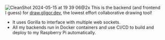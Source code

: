 ![CleanShot 2024-05-15 at 19 39 06@2x](https://github.com/Pammota/gligor-draw/assets/29468045/9bb64af1-8308-48b4-9093-93dc80547a1e)
This is the backend (and frontend I guess) for [draw.gligor.dev](https://draw.gligor.dev), the lowest effort collaborative drawing tool!

- It uses Gorilla to interface with multiple web sockets.
- All my backends run in Docker containers and use CI/CD to build and deploy to my Raspberry Pi automatically.



